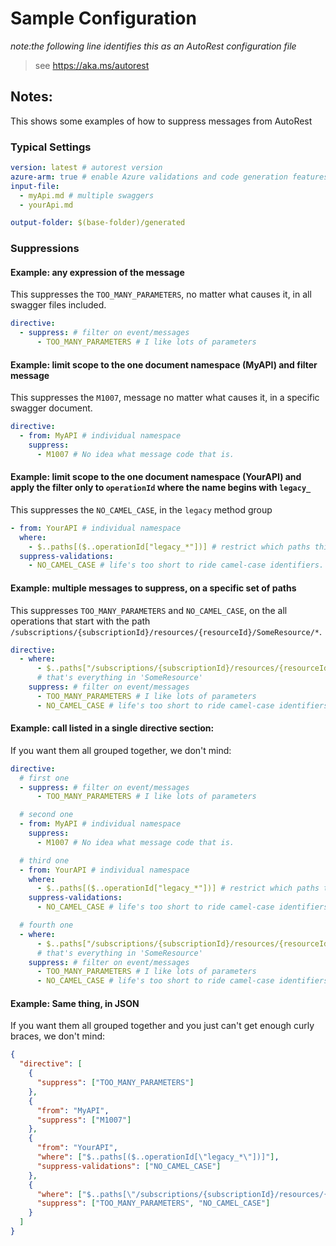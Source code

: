 # Sample Configuration

_note:the following line identifies this as an AutoRest configuration file_

> see https://aka.ms/autorest

## Notes:

This shows some examples of how to suppress messages from AutoRest

### Typical Settings

```yaml
version: latest # autorest version
azure-arm: true # enable Azure validations and code generation features
input-file:
  - myApi.md # multiple swaggers
  - yourApi.md

output-folder: $(base-folder)/generated
```

### Suppressions

#### Example: any expression of the message

This suppresses the `TOO_MANY_PARAMETERS`, no matter what causes it, in all swagger files included.

```yaml
directive:
  - suppress: # filter on event/messages
      - TOO_MANY_PARAMETERS # I like lots of parameters
```

#### Example: limit scope to the one document namespace (MyAPI) and filter message

This suppresses the `M1007`, message no matter what causes it, in a specific swagger document.

```yaml
directive:
  - from: MyAPI # individual namespace
    suppress:
      - M1007 # No idea what message code that is.
```

#### Example: limit scope to the one document namespace (YourAPI) and apply the filter only to `operationId` where the name begins with `legacy_`

This suppresses the `NO_CAMEL_CASE`, in the `legacy` method group

```yaml
- from: YourAPI # individual namespace
  where:
    - $..paths[($..operationId["legacy_*"])] # restrict which paths this applies to based on operationId
  suppress-validations:
    - NO_CAMEL_CASE # life's too short to ride camel-case identifiers.
```

#### Example: multiple messages to suppress, on a specific set of paths

This suppresses `TOO_MANY_PARAMETERS` and `NO_CAMEL_CASE`, on the all operations that start with the path `/subscriptions/{subscriptionId}/resources/{resourceId}/SomeResource/*`.

```yaml
directive:
  - where:
      - $..paths["/subscriptions/{subscriptionId}/resources/{resourceId}/SomeResource/*"]
      # that's everything in 'SomeResource'
    suppress: # filter on event/messages
      - TOO_MANY_PARAMETERS # I like lots of parameters
      - NO_CAMEL_CASE # life's too short to ride camel-case identifiers.

```

#### Example: call listed in a single directive section:

If you want them all grouped together, we don't mind:

```yaml
directive:
  # first one
  - suppress: # filter on event/messages
      - TOO_MANY_PARAMETERS # I like lots of parameters

  # second one
  - from: MyAPI # individual namespace
    suppress:
      - M1007 # No idea what message code that is.

  # third one
  - from: YourAPI # individual namespace
    where:
      - $..paths[($..operationId["legacy_*"])] # restrict which paths this applies to based on operationId
    suppress-validations:
      - NO_CAMEL_CASE # life's too short to ride camel-case identifiers.

  # fourth one
  - where:
      - $..paths["/subscriptions/{subscriptionId}/resources/{resourceId}/SomeResource/*"]
      # that's everything in 'SomeResource'
    suppress: # filter on event/messages
      - TOO_MANY_PARAMETERS # I like lots of parameters
      - NO_CAMEL_CASE # life's too short to ride camel-case identifiers.

```

#### Example: Same thing, in JSON

If you want them all grouped together and you just can't get enough curly braces, we don't mind:

```json
{
  "directive": [
    {
      "suppress": ["TOO_MANY_PARAMETERS"]
    },
    {
      "from": "MyAPI",
      "suppress": ["M1007"]
    },
    {
      "from": "YourAPI",
      "where": ["$..paths[($..operationId[\"legacy_*\"])]"],
      "suppress-validations": ["NO_CAMEL_CASE"]
    },
    {
      "where": ["$..paths[\"/subscriptions/{subscriptionId}/resources/{resourceId}/SomeResource/*\"]"],
      "suppress": ["TOO_MANY_PARAMETERS", "NO_CAMEL_CASE"]
    }
  ]
}
```
